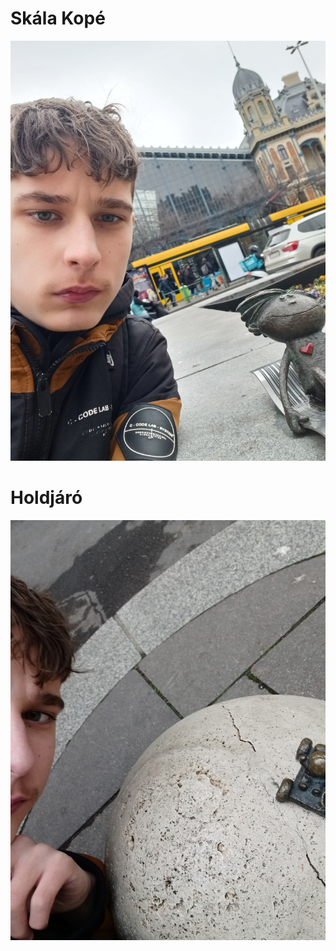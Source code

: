# Skála Kopé
![](https://github.com/Hunrise/Kolodko-project/blob/main/kepek/szob4.jpg)
##
# Holdjáró
![](https://github.com/Hunrise/Kolodko-project/blob/main/kepek/szob2.jpg)
##
# 
